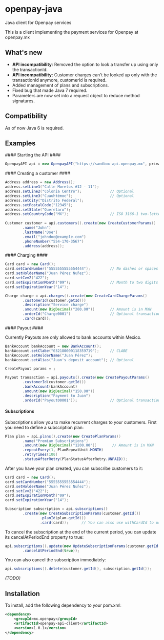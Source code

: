 openpay-java
===============

Java client for Openpay services

This is a client implementing the payment services for Openpay at openpay.mx

What's new
----------------

- **API incompatibility**: Removed the option to look a transfer up using only the transactionId.
- **API incompatibility**: Customer charges can't be looked up only with the transactionId anymore, customerId is required. 
- Added management of plans and subscriptions.
- Fixed bug that made Java 7 required.
- Parameters are now set into a request object to reduce method signatures.


Compatibility
----------------

As of now Java 6 is required.

Examples
----------------

#### Starting the API ####

```java
OpenpayAPI api = new OpenpayAPI("https://sandbox-api.openpay.mx", privateKey, merchantId);
```

#### Creating a customer ####

```java
Address address = new Address();
address.setLine1("Calle Morelos #12 - 11");
address.setLine2("Colonia Centro");             // Optional
address.setLine3("Cuauhtémoc");                 // Optional
address.setCity("Distrito Federal");
address.setPostalCode("12345");	
address.setState("Queretaro");
address.setCountryCode("MX");                   // ISO 3166-1 two-letter code
		    
Customer customer = api.customers().create(new CreateCustomerParams()
        .name("John")
        .lastName("Doe")
        .email("johndoe@example.com")
        .phoneNumber("554-170-3567")
        .address(address));
```

#### Charging ####
		
```java
Card card = new Card();
card.setCardNumber("5555555555554444");         // No dashes or spaces
card.setHolderName("Juan Pérez Nuñez");         
card.setCvv2("422");                            
card.setExpirationMonth("09");                  // Month to two digits
card.setExpirationYear("14");

Charge charge = api.charges().create(new CreateCardChargeParams()
		.customerId(customer.getId())
		.description("Service charge")
		.amount(new BigDecimal("200.00"))       // Amount is in MXN
		.orderId("Charge0001")                  // Optional transaction identifier
		.card(card));
```

#### Payout ####

Currently Payouts are only allowed to bank accounts within Mexico.

```java
BankAccount bankAccount = new BankAccount();
bankAccount.setClabe("032180000118359719");     // CLABE
bankAccount.setHolderName("Juan Pérez");
bankAccount.setAlias("Juan's deposit account"); // Optional

CreatePayout params = ;            

Payout transaction = api.payouts().create(new CreatePayoutParams()
	    .customerId(customer.getId())
	    .bankAccount(bankAccount)
	    .amount(new BigDecimal("150.00"))
	    .description("Payment to Juan")
	    .orderId("Payout00001"));               // Optional transaction identifier
```

#### Subscriptions ####

Subscriptions allow you to make recurrent charges to your customers. First you need to define a subscription plan:

```java
Plan plan = api.plans().create(new CreatePlanParams()
		.name("Premium Subscriptions")
		.amount(new BigDecimal("1200.00"))       // Amount is in MXN
		.repeatEvery(1, PlanRepeatUnit.MONTH)           
		.retryTimes(100)
		.statusAfterRetry(PlanStatusAfterRetry.UNPAID));
```

After you have your plan created, you can subscribe customers to it:

```java
Card card = new Card();
card.setCardNumber("5555555555554444");         
card.setHolderName("Juan Pérez Nuñez");
card.setCvv2("422");
card.setExpirationMonth("09");                  
card.setExpirationYear("14");

Subscription subscription = api.subscriptions()
		.create(new CreateSubscriptionParams(customer.getId())
				.planId(plan.getId())
				.card(card));      // You can also use withCardId to use a pre-registered card.
```

To cancel the subscription at the end of the current period, you can update its cancelAtPeriodEnd property to true:

```java
api.subscriptions().update(new UpdateSubscriptionParams(customer.getId(), subscription.getId())
		.cancelAtPeriodEnd(true));
```

You can also cancel the subscription immediately:

```java
api.subscriptions().delete(customer.getId(), subscription.getId());
```

_(TODO)_

Installation
----------------

To install, add the following dependency to your pom.xml:

```xml
<dependency>
	<groupId>mx.openpay</groupId>
	<artifactId>openpay-api-client</artifactId>
	<version>1.0.1</version>
</dependency>
```


